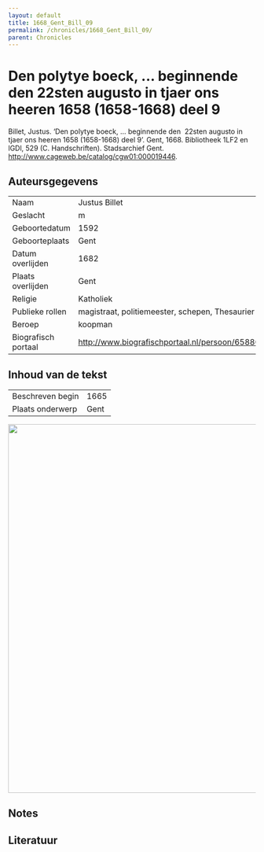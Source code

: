 ```yaml
---
layout: default
title: 1668_Gent_Bill_09
permalink: /chronicles/1668_Gent_Bill_09/
parent: Chronicles
--- 
```



# Den polytye boeck, ... beginnende den  22sten augusto in tjaer ons heeren 1658 (1658-1668) deel 9 

Billet, Justus. ‘Den polytye boeck, ... beginnende den  22sten augusto in tjaer ons heeren 1658 (1658-1668) deel 9’. Gent, 1668. Bibliotheek 1LF2 en lGDl, 529 (C. Handschriften). Stadsarchief Gent. http://www.cageweb.be/catalog/cgw01:000019446. 

## Auteursgegevens 

| | | 
| --------------- | --------------- | 
| Naam | Justus Billet | 
| Geslacht | m | 
| Geboortedatum | 1592 | 
| Geboorteplaats | Gent | 
| Datum overlijden | 1682 | 
| Plaats overlijden | Gent | 
| Religie | Katholiek | 
| Publieke rollen | magistraat, politiemeester, schepen, Thesaurier | 
| Beroep | koopman | 
| Biografisch portaal | http://www.biografischportaal.nl/persoon/65880947 | 

## Inhoud van de tekst 

| | | 
| --------------- | --------------- | 
| Beschreven begin | 1665 | 
| Plaats onderwerp | Gent | 

[<img src="..\..\barplots_chronicles\1668_Gent_Bill_09.jpg" width="750"/>](..\..\barplots_chronicles\1668_Gent_Bill_09.jpg) 

## Notes 

## Literatuur 

